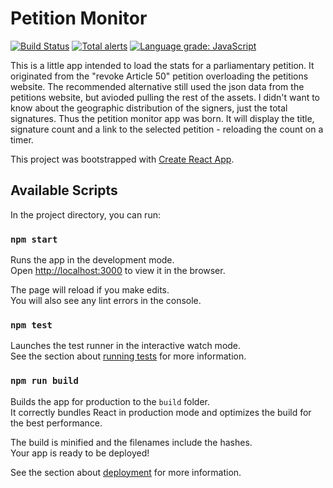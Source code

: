 # Petition Monitor

[![Build Status](https://dev.azure.com/catbuttes/catbuttes/_apis/build/status/Catbuttes.petition-monitor?branchName=master)](https://dev.azure.com/catbuttes/catbuttes/_build/latest?definitionId=2&branchName=master)
[![Total alerts](https://img.shields.io/lgtm/alerts/g/Catbuttes/petition-monitor.svg?logo=lgtm&logoWidth=18)](https://lgtm.com/projects/g/Catbuttes/petition-monitor/alerts/)
[![Language grade: JavaScript](https://img.shields.io/lgtm/grade/javascript/g/Catbuttes/petition-monitor.svg?logo=lgtm&logoWidth=18)](https://lgtm.com/projects/g/Catbuttes/petition-monitor/context:javascript)

This is a little app intended to load the stats for a parliamentary petition. It originated from the "revoke Article 50" petition overloading the petitions website. The recommended alternative still used the json data from the petitions website, but avioded pulling the rest of the assets. I didn't want to know about the geographic distribution of the signers, just the total signatures. Thus the petition monitor app was born. It will display the title, signature count and a link to the selected petition - reloading the count on a timer.

This project was bootstrapped with [Create React App](https://github.com/facebook/create-react-app).

## Available Scripts

In the project directory, you can run:

### `npm start`

Runs the app in the development mode.<br>
Open [http://localhost:3000](http://localhost:3000) to view it in the browser.

The page will reload if you make edits.<br>
You will also see any lint errors in the console.

### `npm test`

Launches the test runner in the interactive watch mode.<br>
See the section about [running tests](https://facebook.github.io/create-react-app/docs/running-tests) for more information.

### `npm run build`

Builds the app for production to the `build` folder.<br>
It correctly bundles React in production mode and optimizes the build for the best performance.

The build is minified and the filenames include the hashes.<br>
Your app is ready to be deployed!

See the section about [deployment](https://facebook.github.io/create-react-app/docs/deployment) for more information.

